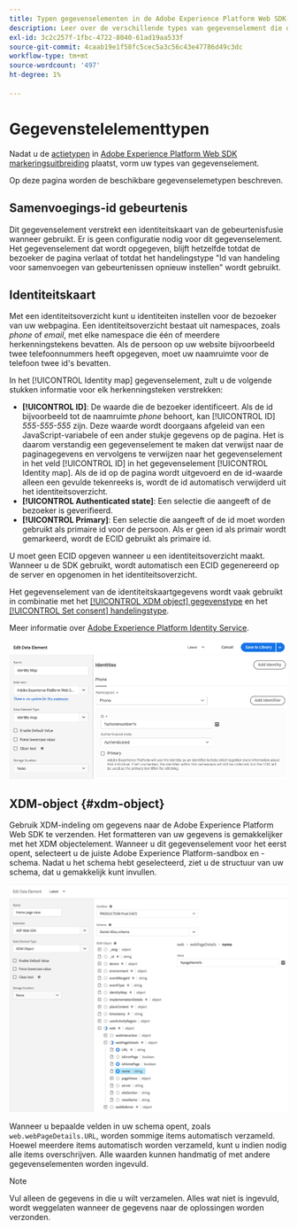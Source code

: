 ```yaml
---
title: Typen gegevenselementen in de Adobe Experience Platform Web SDK-extensie
description: Leer over de verschillende types van gegevenselement die door de de markeringsuitbreiding van SDK van het Web van Adobe Experience Platform worden verstrekt.
exl-id: 3c2c257f-1fbc-4722-8040-61ad19aa533f
source-git-commit: 4caab19e1f58fc5cec5a3c56c43e47786d49c3dc
workflow-type: tm+mt
source-wordcount: '497'
ht-degree: 1%

---
```


# Gegevenstelelementtypen

Nadat u de [actietypen](action-types.md) in [Adobe Experience Platform Web SDK markeringsuitbreiding](web-sdk-extension-configuration.md) plaatst, vorm uw types van gegevenselement.

Op deze pagina worden de beschikbare gegevenselemetypen beschreven.


## Samenvoegings-id gebeurtenis

Dit gegevenselement verstrekt een identiteitskaart van de gebeurtenisfusie wanneer gebruikt. Er is geen configuratie nodig voor dit gegevenselement. Het gegevenselement dat wordt opgegeven, blijft hetzelfde totdat de bezoeker de pagina verlaat of totdat het handelingstype &quot;Id van handeling voor samenvoegen van gebeurtenissen opnieuw instellen&quot; wordt gebruikt.

## Identiteitskaart

Met een identiteitsoverzicht kunt u identiteiten instellen voor de bezoeker van uw webpagina. Een identiteitsoverzicht bestaat uit namespaces, zoals _phone_ of _email_, met elke namespace die één of meerdere herkenningstekens bevatten. Als de persoon op uw website bijvoorbeeld twee telefoonnummers heeft opgegeven, moet uw naamruimte voor de telefoon twee id&#39;s bevatten.

In het [!UICONTROL Identity map] gegevenselement, zult u de volgende stukken informatie voor elk herkenningsteken verstrekken:

* **[!UICONTROL ID]**: De waarde die de bezoeker identificeert. Als de id bijvoorbeeld tot de naamruimte _phone_ behoort, kan [!UICONTROL ID] _555-555-555_ zijn. Deze waarde wordt doorgaans afgeleid van een JavaScript-variabele of een ander stukje gegevens op de pagina. Het is daarom verstandig een gegevenselement te maken dat verwijst naar de paginagegevens en vervolgens te verwijzen naar het gegevenselement in het veld [!UICONTROL ID] in het gegevenselement [!UICONTROL Identity map]. Als de id op de pagina wordt uitgevoerd en de id-waarde alleen een gevulde tekenreeks is, wordt de id automatisch verwijderd uit het identiteitsoverzicht.
* **[!UICONTROL Authenticated state]**: Een selectie die aangeeft of de bezoeker is geverifieerd.
* **[!UICONTROL Primary]**: Een selectie die aangeeft of de id moet worden gebruikt als primaire id voor de persoon. Als er geen id als primair wordt gemarkeerd, wordt de ECID gebruikt als primaire id.

U moet geen ECID opgeven wanneer u een identiteitsoverzicht maakt. Wanneer u de SDK gebruikt, wordt automatisch een ECID gegenereerd op de server en opgenomen in het identiteitsoverzicht.

Het gegevenselement van de identiteitskaartgegevens wordt vaak gebruikt in combinatie met het [[!UICONTROL XDM object] gegevenstype](#xdm-object) en het [[!UICONTROL Set consent] handelingstype](action-types.md#set-consent).

Meer informatie over [Adobe Experience Platform Identity Service](https://experienceleague.adobe.com/docs/experience-platform/identity/home.html?lang=nl).

![](./assets/identity-map-data-element.png)

## XDM-object {#xdm-object}

Gebruik XDM-indeling om gegevens naar de Adobe Experience Platform Web SDK te verzenden. Het formatteren van uw gegevens is gemakkelijker met het XDM objectelement. Wanneer u dit gegevenselement voor het eerst opent, selecteert u de juiste Adobe Experience Platform-sandbox en -schema. Nadat u het schema hebt geselecteerd, ziet u de structuur van uw schema, dat u gemakkelijk kunt invullen.

![](./assets/XDM-object.png)

Wanneer u bepaalde velden in uw schema opent, zoals `web.webPageDetails.URL`, worden sommige items automatisch verzameld. Hoewel meerdere items automatisch worden verzameld, kunt u indien nodig alle items overschrijven. Alle waarden kunnen handmatig of met andere gegevenselementen worden ingevuld.

>[!NOTE]
>
>Vul alleen de gegevens in die u wilt verzamelen. Alles wat niet is ingevuld, wordt weggelaten wanneer de gegevens naar de oplossingen worden verzonden.
